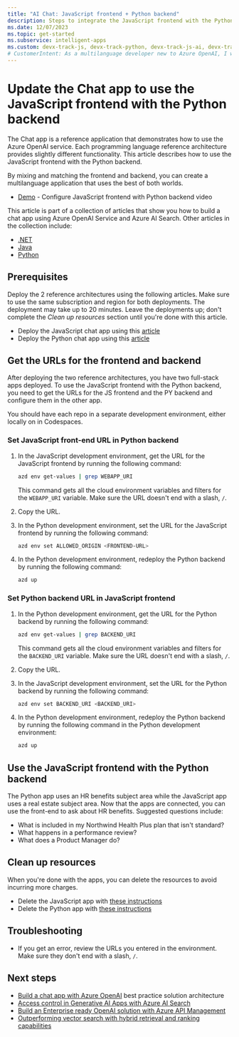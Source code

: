 ```yaml
---
title: "AI Chat: JavaScript frontend + Python backend"
description: Steps to integrate the JavaScript frontend with the Python backend in the enterprise Azure OpenAI Chat App.
ms.date: 12/07/2023
ms.topic: get-started
ms.subservice: intelligent-apps
ms.custom: devx-track-js, devx-track-python, devx-track-js-ai, devx-track-python-ai, build-2024-intelligent-apps
# CustomerIntent: As a multilanguage developer new to Azure OpenAI, I want use the JavaScript frontend with a different language backend from the reference templates.
---
```


# Update the Chat app to use the JavaScript frontend with the Python backend

The Chat app is a reference application that demonstrates how to use the Azure OpenAI service. Each programming language reference architecture provides slightly different functionality. This article describes how to use the JavaScript frontend with the Python backend.

By mixing and matching the frontend and backend, you can create a multilanguage application that uses the best of both worlds. 

* [Demo](https://aka.ms/azai/js.py/video) - Configure JavaScript frontend with Python backend video

This article is part of a collection of articles that show you how to build a chat app using Azure OpenAI Service and Azure AI Search. Other articles in the collection include: 

* [.NET](/dotnet/ai/get-started-app-chat-template)
* [Java](../java/quickstarts/get-started-app-chat-template.md)
* [Python](../python/get-started-app-chat-template.md)

## Prerequisites

Deploy the 2 reference architectures using the following articles. Make sure to use the same subscription and region for both deployments. The deployment may take up to 20 minutes. Leave the deployments up; don't complete the _Clean up resources_ section until you're done with this article.

* Deploy the JavaScript chat app using this [article](/azure/developer/javascript/get-started-app-chat-template)
* Deploy the Python chat app using this [article](/azure/developer/python/get-started-app-chat-template)

## Get the URLs for the frontend and backend

After deploying the two reference architectures, you have two full-stack apps deployed. To use the JavaScript frontend with the Python backend, you need to get the URLs for the JS frontend and the PY backend and configure them in the other app.

You should have each repo in a separate development environment, either locally on in Codespaces.

### Set JavaScript front-end URL in Python backend

1. In the JavaScript development environment, get the URL for the JavaScript frontend by running the following command:

    ```bash
    azd env get-values | grep WEBAPP_URI
    ```

    This command gets all the cloud environment variables and filters for the `WEBAPP_URI` variable. Make sure the URL doesn't end with a slash, `/`.

1. Copy the URL.
1. In the Python development environment, set the URL for the JavaScript frontend by running the following command:

    ```bash
    azd env set ALLOWED_ORIGIN <FRONTEND-URL>
    ```

1. In the Python development environment, redeploy the Python backend by running the following command:

    ```bash
    azd up
    ```
### Set Python backend URL in JavaScript frontend

1. In the Python development environment, get the URL for the Python backend by running the following command:

    ```bash
    azd env get-values | grep BACKEND_URI
    ```
    
    This command gets all the cloud environment variables and filters for the `BACKEND_URI` variable. Make sure the URL doesn't end with a slash, `/`.

1. Copy the URL.
1. In the JavaScript development environment, set the URL for the Python backend by running the following command:

    ```bash
    azd env set BACKEND_URI <BACKEND_URI>
    ```

1. In the Python development environment, redeploy the Python backend by running the following command in the Python development environment:

    ```bash
    azd up
    ```

## Use the JavaScript frontend with the Python backend

The Python app uses an HR benefits subject area while the JavaScript app uses a real estate subject area. Now that the apps are connected, you can use the front-end to ask about HR benefits. Suggested questions include: 

* What is included in my Northwind Health Plus plan that isn't standard? 
* What happens in a performance review? 
* What does a Product Manager do? 

## Clean up resources

When you're done with the apps, you can delete the resources to avoid incurring more charges.

* Delete the JavaScript app with [these instructions](/azure/developer/javascript/get-started-app-chat-template#clean-up-resources)
* Delete the Python app with [these instructions](/azure/developer/python/get-started-app-chat-template#clean-up-resources)

## Troubleshooting

* If you get an error, review the URLs you entered in the environment. Make sure they don't end with a slash, `/`.

## Next steps

* [Build a chat app with Azure OpenAI](https://aka.ms/azai/chat) best practice solution architecture
* [Access control in Generative AI Apps with Azure AI Search](https://techcommunity.microsoft.com/t5/azure-ai-services-blog/access-control-in-generative-ai-applications-with-azure/ba-p/3956408)
* [Build an Enterprise ready OpenAI solution with Azure API Management](https://techcommunity.microsoft.com/t5/apps-on-azure-blog/build-an-enterprise-ready-azure-openai-solution-with-azure-api/bc-p/3935407)
* [Outperforming vector search with hybrid retrieval and ranking capabilities](https://techcommunity.microsoft.com/t5/azure-ai-services-blog/azure-cognitive-search-outperforming-vector-search-with-hybrid/ba-p/3929167)
